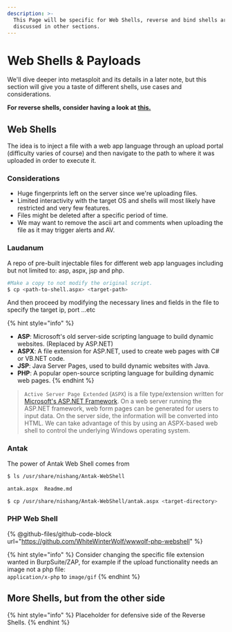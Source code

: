 ```yaml
---
description: >-
  This Page will be specific for Web Shells, reverse and bind shells are
  discussed in other sections.
---
```


# Web Shells & Payloads

We'll dive deeper into metasploit and its details in a later note, but this section will give you a taste of different shells, use cases and considerations.&#x20;

**For reverse shells, consider having a look at** [**this.**](../introduction-and-getting-started/shells-and-ssh/setting-up-shells.md#reverse-shells)

## Web Shells

The idea is to inject a file with a web app language through an upload portal (difficulty varies of course) and then navigate to the path to where it was uploaded in order to execute it.

### Considerations

* Huge fingerprints left on the server since we're uploading files.
* Limited interactivity with the target OS and shells will most likely have restricted and very few features.
* Files might be deleted after a specific period of time.
* We may want to remove the ascii art and comments when uploading the file as it may trigger alerts and AV.

### Laudanum

A repo of pre-built injectable files for different web app languages including but not limited to: asp, aspx, jsp and php.

```bash
#Make a copy to not modify the original script.
$ cp <path-to-shell.aspx> <target-path>
```

And then proceed by modifying the necessary lines and fields in the file to specify the target ip, port ...etc

{% hint style="info" %}
* **ASP**: Microsoft's old server-side scripting language to build dynamic websites. (Replaced by ASP.NET)
* **ASPX**: A file extension for ASP.NET, used to create web pages with C# or VB.NET code.
* **JSP**: Java Server Pages, used to build dynamic websites with Java.
* **PHP**: A popular open-source scripting language for building dynamic web pages.
{% endhint %}

> `Active Server Page Extended` (`ASPX`) is a file type/extension written for [Microsoft's ASP.NET Framework](https://docs.microsoft.com/en-us/aspnet/overview). On a web server running the ASP.NET framework, web form pages can be generated for users to input data. On the server side, the information will be converted into HTML. We can take advantage of this by using an ASPX-based web shell to control the underlying Windows operating system.&#x20;

### Antak

The power of Antak Web Shell comes from

```bash
$ ls /usr/share/nishang/Antak-WebShell

antak.aspx  Readme.md

$ cp /usr/share/nishang/Antak-WebShell/antak.aspx <target-directory>
```

### PHP Web Shell

{% @github-files/github-code-block url="https://github.com/WhiteWinterWolf/wwwolf-php-webshell" %}

{% hint style="info" %}
Consider changing the specific file extension wanted in BurpSuite/ZAP, for example if the upload functionality needs an image not a php file:\
`application/x-php` to `image/gif`
{% endhint %}

## More Shells, but from the other side

{% hint style="info" %}
Placeholder for defensive side of the Reverse Shells.
{% endhint %}
